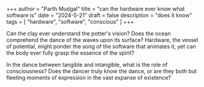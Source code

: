 +++
author = "Parth Mudgal"
title = "can the hardware ever know what software is"
date = "2024-5-21"
draft = false
description = "does it know"
tags = [
    "hardware",
    "software",
    "conscious"
]
+++


Can the clay ever understand the potter's vision? Does the ocean comprehend the dance of the waves upon its surface? Hardware, the vessel of potential, might ponder the song of the software that animates it, yet can the body ever fully grasp the essence of the spirit?

In the dance between tangible and intangible, what is the role of consciousness? Does the dancer truly know the dance, or are they both but fleeting moments of expression in the vast expanse of existence?
